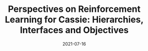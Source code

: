 ---
title: "Perspectives on Reinforcement Learning for Cassie: Hierarchies, Interfaces and Objectives"
collection: publications
date: 2021-07-16
venue: 'University of Pennsylvania'
citation: ' <b>Kevin Green</b> "Perspectives on Reinforcement Learning for Cassie: Hierarchies, Interfaces and Objectives" DAIR Lab Seminar Dynamic Walking Meeting, University of Pennsylvania, July 2021.'
publication_type: 'misc'
---